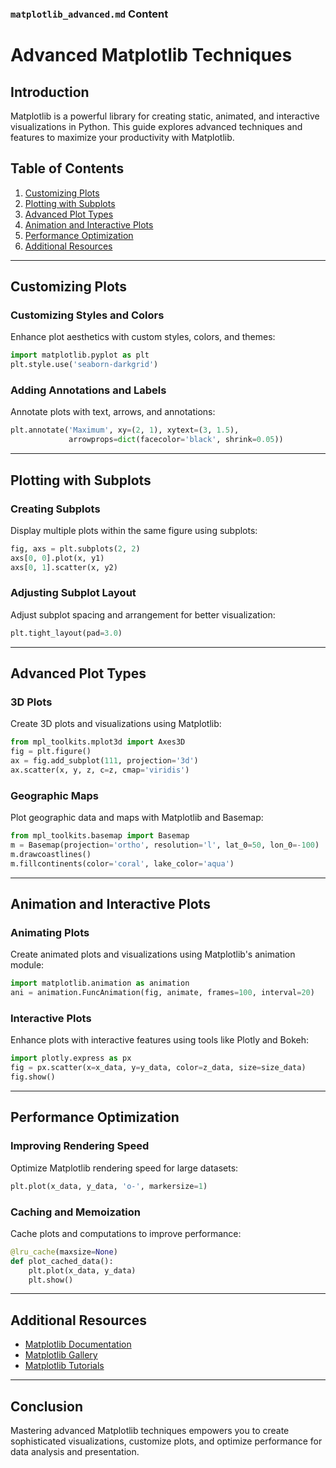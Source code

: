 ### `matplotlib_advanced.md` Content


# Advanced Matplotlib Techniques

## Introduction

Matplotlib is a powerful library for creating static, animated, and interactive visualizations in Python. This guide explores advanced techniques and features to maximize your productivity with Matplotlib.

## Table of Contents

1. [Customizing Plots](#customizing-plots)
2. [Plotting with Subplots](#plotting-with-subplots)
3. [Advanced Plot Types](#advanced-plot-types)
4. [Animation and Interactive Plots](#animation-and-interactive-plots)
5. [Performance Optimization](#performance-optimization)
6. [Additional Resources](#additional-resources)

---

## Customizing Plots

### Customizing Styles and Colors

Enhance plot aesthetics with custom styles, colors, and themes:

```python
import matplotlib.pyplot as plt
plt.style.use('seaborn-darkgrid')
```

### Adding Annotations and Labels

Annotate plots with text, arrows, and annotations:

```python
plt.annotate('Maximum', xy=(2, 1), xytext=(3, 1.5),
             arrowprops=dict(facecolor='black', shrink=0.05))
```

---

## Plotting with Subplots

### Creating Subplots

Display multiple plots within the same figure using subplots:

```python
fig, axs = plt.subplots(2, 2)
axs[0, 0].plot(x, y1)
axs[0, 1].scatter(x, y2)
```

### Adjusting Subplot Layout

Adjust subplot spacing and arrangement for better visualization:

```python
plt.tight_layout(pad=3.0)
```

---

## Advanced Plot Types

### 3D Plots

Create 3D plots and visualizations using Matplotlib:

```python
from mpl_toolkits.mplot3d import Axes3D
fig = plt.figure()
ax = fig.add_subplot(111, projection='3d')
ax.scatter(x, y, z, c=z, cmap='viridis')
```

### Geographic Maps

Plot geographic data and maps with Matplotlib and Basemap:

```python
from mpl_toolkits.basemap import Basemap
m = Basemap(projection='ortho', resolution='l', lat_0=50, lon_0=-100)
m.drawcoastlines()
m.fillcontinents(color='coral', lake_color='aqua')
```

---

## Animation and Interactive Plots

### Animating Plots

Create animated plots and visualizations using Matplotlib's animation module:

```python
import matplotlib.animation as animation
ani = animation.FuncAnimation(fig, animate, frames=100, interval=20)
```

### Interactive Plots

Enhance plots with interactive features using tools like Plotly and Bokeh:

```python
import plotly.express as px
fig = px.scatter(x=x_data, y=y_data, color=z_data, size=size_data)
fig.show()
```

---

## Performance Optimization

### Improving Rendering Speed

Optimize Matplotlib rendering speed for large datasets:

```python
plt.plot(x_data, y_data, 'o-', markersize=1)
```

### Caching and Memoization

Cache plots and computations to improve performance:

```python
@lru_cache(maxsize=None)
def plot_cached_data():
    plt.plot(x_data, y_data)
    plt.show()
```

---

## Additional Resources

- [Matplotlib Documentation](https://matplotlib.org/stable/contents.html)
- [Matplotlib Gallery](https://matplotlib.org/stable/gallery/index.html)
- [Matplotlib Tutorials](https://matplotlib.org/stable/tutorials/index.html)

---

## Conclusion

Mastering advanced Matplotlib techniques empowers you to create sophisticated visualizations, customize plots, and optimize performance for data analysis and presentation.

